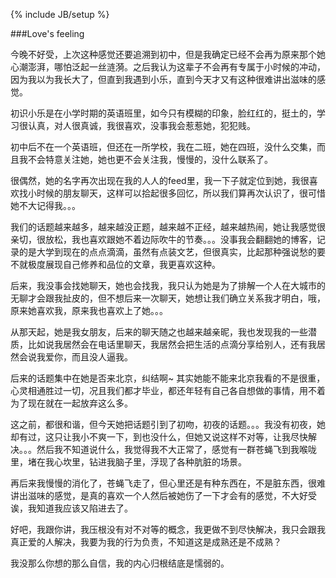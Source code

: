 ﻿---
layout: post
category : blog
tagline: by:日志
---
{% include JB/setup %}

###Love's feeling

今晚不好受，上次这种感觉还要追溯到初中，但是我确定已经不会再为原来那个她心潮澎湃，哪怕泛起一丝涟漪。之后我认为这辈子不会再有专属于小时候的冲动，因为我以为我长大了，但直到我遇到小乐，直到今天才又有这种很难讲出滋味的感觉。

初识小乐是在小学时期的英语班里，如今只有模糊的印象，脸红红的，挺土的，学习很认真，对人很真诚，我很喜欢，没事我会惹惹她，犯犯贱。

初中后不在一个英语班，但还在一所学校，我在二班，她在四班，没什么交集，而且我不会特意关注她，她也更不会关注我，慢慢的，没什么联系了。

很偶然，她的名字再次出现在我的人人的feed里，我一下子就定位到她，我很喜欢找小时候的朋友聊天，这样可以拾起很多回忆，所以我们算再次认识了，很可惜她不大记得我。。。

我们的话题越来越多，越来越没正题，越来越不正经，越来越热闹，她让我感觉很亲切，很放松，我也喜欢跟她不着边际吹牛的节奏。。。没事我会翻翻她的博客，记录的是大学到现在的点点滴滴，虽然有点装文艺，但很真实，比起那种强说愁的要不就极度展现自己修养和品位的文章，我更喜欢这种。

后来，我没事会找她聊天，她也会找我，我只认为她是为了排解一个人在大城市的无聊才会跟我扯皮的，但不想后来一次聊天，她想让我们确立关系我才明白，哦，原来她喜欢我，原来我也喜欢上了她。。。

从那天起，她是我女朋友，后来的聊天随之也越来越亲昵，我也发现我的一些潜质，比如说我居然会在电话里聊天，我居然会把生活的点滴分享给别人，还有我居然会说我爱你，而且没人逼我。

后来的话题集中在她是否来北京，纠结啊~  其实她能不能来北京我看的不是很重，心灵相通胜过一切，况且我们都才毕业，都还年轻有自己各自想做的事情，用不着为了现在就在一起放弃这么多。

这之前，都很和谐，但今天她把话题引到了初吻，初夜的话题。。。我没有初夜，她却有过，这只让我小不爽一下，到也没什么，但她又说这样不对等，让我尽快解决。。。然后我不知道说什么，我觉得我不大正常了，感觉有一群苍蝇飞到我喉咙里，堵在我心坎里，钻进我脑子里，浮现了各种肮脏的场景。

再后来我慢慢的消化了，苍蝇飞走了，但心里还是有种东西在，不是脏东西，很难讲出滋味的感觉，是真的喜欢一个人然后被她伤了一下才会有的感觉，不大好受诶，我知道我应该又陷进去了。

好吧，我跟你讲，我压根没有对不对等的概念，我更做不到尽快解决，我只会跟我真正爱的人解决，我要为我的行为负责，不知道这是成熟还是不成熟？

我没那么你想的那么自信，我的内心归根结底是懦弱的。
